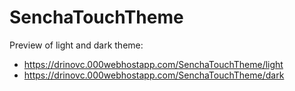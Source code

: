 # SenchaTouchTheme

Preview of light and dark theme:
- https://drinovc.000webhostapp.com/SenchaTouchTheme/light
- https://drinovc.000webhostapp.com/SenchaTouchTheme/dark
